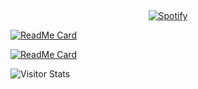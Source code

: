 &nbsp;<div align="center"> [![Spotify](https://novatorem.vercel.app/api/spotify?background_color=0d1117&border_color=ffffff)](https://open.spotify.com/user/fidesosu)
</div>

[![ReadMe Card](https://github-readme-stats.vercel.app/api/pin/?username=fidesosu&theme=transparent&hide_border=true&title_color=FFFAF0&text_color=FDF5E6&icon_color=653024&repo=pixeldrain-userscript)](https://github.com/fidesosu/pixeldrain-userscript)

[![ReadMe Card](https://github-readme-stats.vercel.app/api/pin/?username=fidesosu&theme=transparent&hide_border=true&repo=)](https://github.com/fidesosu/)

<img alt="Visitor Stats" src="https://widgetbite.com/stats/fidesosu"/>
